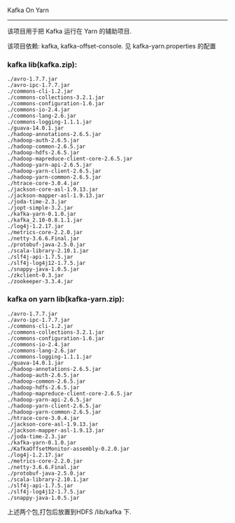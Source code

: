 Kafka On Yarn

---

该项目用于把 Kafka 运行在 Yarn 的辅助项目.

该项目依赖: kafka, kafka-offset-console. 见 kafka-yarn.properties 的配置

### kafka lib(kafka.zip):

    ./avro-1.7.7.jar
    ./avro-ipc-1.7.7.jar
    ./commons-cli-1.2.jar
    ./commons-collections-3.2.1.jar
    ./commons-configuration-1.6.jar
    ./commons-io-2.4.jar
    ./commons-lang-2.6.jar
    ./commons-logging-1.1.1.jar
    ./guava-14.0.1.jar
    ./hadoop-annotations-2.6.5.jar
    ./hadoop-auth-2.6.5.jar
    ./hadoop-common-2.6.5.jar
    ./hadoop-hdfs-2.6.5.jar
    ./hadoop-mapreduce-client-core-2.6.5.jar
    ./hadoop-yarn-api-2.6.5.jar
    ./hadoop-yarn-client-2.6.5.jar
    ./hadoop-yarn-common-2.6.5.jar
    ./htrace-core-3.0.4.jar
    ./jackson-core-asl-1.9.13.jar
    ./jackson-mapper-asl-1.9.13.jar
    ./joda-time-2.3.jar
    ./jopt-simple-3.2.jar
    ./kafka-yarn-0.1.0.jar
    ./kafka_2.10-0.8.1.1.jar
    ./log4j-1.2.17.jar
    ./metrics-core-2.2.0.jar
    ./netty-3.6.6.Final.jar
    ./protobuf-java-2.5.0.jar
    ./scala-library-2.10.1.jar
    ./slf4j-api-1.7.5.jar
    ./slf4j-log4j12-1.7.5.jar
    ./snappy-java-1.0.5.jar
    ./zkclient-0.3.jar
    ./zookeeper-3.3.4.jar

### kafka on yarn lib(kafka-yarn.zip):

    ./avro-1.7.7.jar
    ./avro-ipc-1.7.7.jar
    ./commons-cli-1.2.jar
    ./commons-collections-3.2.1.jar
    ./commons-configuration-1.6.jar
    ./commons-io-2.4.jar
    ./commons-lang-2.6.jar
    ./commons-logging-1.1.1.jar
    ./guava-14.0.1.jar
    ./hadoop-annotations-2.6.5.jar
    ./hadoop-auth-2.6.5.jar
    ./hadoop-common-2.6.5.jar
    ./hadoop-hdfs-2.6.5.jar
    ./hadoop-mapreduce-client-core-2.6.5.jar
    ./hadoop-yarn-api-2.6.5.jar
    ./hadoop-yarn-client-2.6.5.jar
    ./hadoop-yarn-common-2.6.5.jar
    ./htrace-core-3.0.4.jar
    ./jackson-core-asl-1.9.13.jar
    ./jackson-mapper-asl-1.9.13.jar
    ./joda-time-2.3.jar
    ./kafka-yarn-0.1.0.jar
    ./KafkaOffsetMonitor-assembly-0.2.0.jar
    ./log4j-1.2.17.jar
    ./metrics-core-2.2.0.jar
    ./netty-3.6.6.Final.jar
    ./protobuf-java-2.5.0.jar
    ./scala-library-2.10.1.jar
    ./slf4j-api-1.7.5.jar
    ./slf4j-log4j12-1.7.5.jar
    ./snappy-java-1.0.5.jar
    
上述两个包,打包后放置到HDFS /lib/kafka 下. 